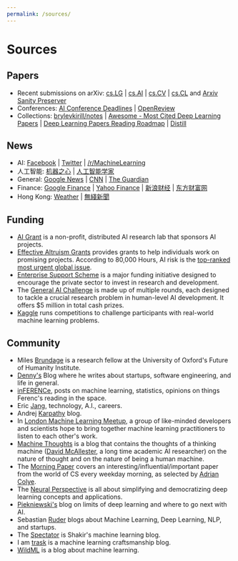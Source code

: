 ```yaml
---
permalink: /sources/
---
```

# Sources

## Papers

* Recent submissions on arXiv: [cs.LG](https://arxiv.org/list/cs.LG/recent) \| [cs.AI](https://arxiv.org/list/cs.AI/recent) \| [cs.CV](https://arxiv.org/list/cs.CV/recent) \| [cs.CL](https://arxiv.org/list/cs.CL/recent) and [Arxiv Sanity Preserver](http://www.arxiv-sanity.com/toptwtr?timefilter=week)
* Conferences: [AI Conference Deadlines](https://aideadlin.es/) \| [OpenReview](https://openreview.net/)
* Collections: [brylevkirill/notes](https://github.com/brylevkirill/notes) \| [Awesome - Most Cited Deep Learning Papers](https://github.com/terryum/awesome-deep-learning-papers) \| [Deep Learning Papers Reading Roadmap](https://github.com/songrotek/Deep-Learning-Papers-Reading-Roadmap) \| [Distill](http://distill.pub/)

## News

* AI: [Facebook](https://www.facebook.com/) \| [Twitter](https://twitter.com/) \| [/r/MachineLearning](https://www.reddit.com/r/MachineLearning/)
* 人工智能: [机器之心](https://www.jiqizhixin.com/) \| [人工智能学家](http://www.aitists.com/)
* General: [Google News](https://news.google.com/) \| [CNN](http://edition.cnn.com/) \| [The Guardian](https://www.theguardian.com/)
* Finance: [Google Finance](https://finance.google.com) \| [Yahoo Finance](https://finance.yahoo.com/) \| [新浪财经](http://finance.sina.com.cn/) \| [东方财富网](http://www.eastmoney.com/)
* Hong Kong: [Weather](http://www.hko.gov.hk/contente.htm) \| [無綫新聞](http://news.tvb.com/)

## Funding

* [AI Grant](https://aigrant.org/) is a non-profit, distributed AI research lab that sponsors AI projects.
* [Effective Altruism Grants](https://www.effectivealtruism.org/grants/) provides grants to help individuals work on promising projects. According to 80,000 Hours, AI risk is the [top-ranked most urgent global issue](https://80000hours.org/articles/cause-selection/).
* [Enterprise Support Scheme](http://www.itf.gov.hk/l-eng/ESS.asp) is a major funding initiative designed to encourage the private sector to invest in research and development.
* The [General AI Challenge](https://www.general-ai-challenge.org/) is made up of multiple rounds, each designed to tackle a crucial research problem in human-level AI development. It offers $5 million in total cash prizes.
* [Kaggle](https://www.kaggle.com/) runs competitions to challenge participants with real-world machine learning problems.

## Community

* Miles [Brundage](http://www.milesbrundage.com/blog-posts) is a research fellow at the University of Oxford's Future of Humanity Institute.
* [Denny's](http://blog.dennybritz.com/) Blog where he writes about startups, software engineering, and life in general.
* [inFERENCe](http://www.inference.vc/), posts on machine learning, statistics, opinions on things Ferenc's reading in the space.
* Eric [Jang](http://blog.evjang.com/), technology, A.I., careers.
* Andrej [Karpathy](http://karpathy.github.io/) blog.
* In [London Machine Learning Meetup](https://www.meetup.com/London-Machine-Learning-Meetup/), a group of like-minded developers and scientists hope to bring together machine learning practitioners to listen to each other's work.
* [Machine Thoughts](https://machinethoughts.wordpress.com/) is a blog that contains the thoughts of a thinking machine ([David McAllester](http://ttic.uchicago.edu/~dmcallester/), a long time academic AI researcher) on the nature of thought and on the nature of being a human machine.
* The [Morning Paper](https://blog.acolyer.org/) covers an interesting/influential/important paper from the world of CS every weekday morning, as selected by [Adrian Colye](https://twitter.com/adriancolyer).
* The [Neural Perspective](https://theneuralperspective.com/) is all about simplifying and democratizing deep learning concepts and applications.
* [Piekniewski's](http://blog.piekniewski.info/) blog on limits of deep learning and where to go next with AI.
* Sebastian [Ruder](http://sebastianruder.com/) blogs about Machine Learning, Deep Learning, NLP, and startups.
* The [Spectator](http://blog.shakirm.com/) is Shakir's machine learning blog.
* I am [trask](https://iamtrask.github.io/) is a machine learning craftsmanship blog.
* [WildML](http://www.wildml.com/) is a blog about machine learning.

